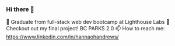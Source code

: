 ### Hi there 👋

🌱 Graduate from full-stack web dev bootcamp at Lighthouse Labs
🔭 Checkout out my final project! BC PARKS 2.0 
📫 How to reach me: https://www.linkedin.com/in/hannaohandrews/

<!--
**hannaohandrews/hannaohandrews** is a ✨ _special_ ✨ repository because its `README.md` (this file) appears on your GitHub profile.

Here are some ideas to get you started:

- 🔭 I’m currently working on ...
- 🌱 I’m currently learning ...
- 👯 I’m looking to collaborate on ...
- 🤔 I’m looking for help with ...
- 💬 Ask me about ...
- 📫 How to reach me: ...
- 😄 Pronouns: ...
- ⚡ Fun fact: ...
-->
